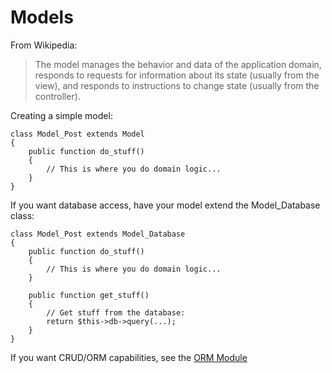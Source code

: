# Models

From Wikipedia:

 > The model manages the behavior and data of the application domain,
 > responds to requests for information about its state (usually from the view),
 > and responds to instructions to change state (usually from the controller).

Creating a simple model:

    class Model_Post extends Model
    {
        public function do_stuff()
        {
            // This is where you do domain logic...
        }
    }

If you want database access, have your model extend the Model_Database class:

    class Model_Post extends Model_Database
    {
        public function do_stuff()
        {
            // This is where you do domain logic...
        }

        public function get_stuff()
        {
            // Get stuff from the database:
            return $this->db->query(...);
        }
    }

If you want CRUD/ORM capabilities, see the [ORM Module](../../guide/orm)
